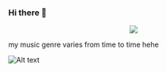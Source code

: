 ### Hi there 👋

<div id="header" align="center">
  <img src="https://media.giphy.com/media/qgQUggAC3Pfv687qPC/giphy.gif" /><br>
</div>

my music genre varies from time to time hehe

![Alt text](https://spotify-recently-played-readme.vercel.app/api?user=21hw3yy2hkys75f4lx6z2jc3q)
